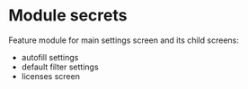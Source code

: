 # Module secrets

Feature module for main settings screen and its child screens:
* autofill settings
* default filter settings
* licenses screen
